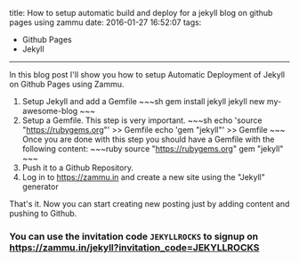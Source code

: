 title: How to setup automatic build and deploy for a jekyll blog on github pages using zammu
date: 2016-01-27 16:52:07
tags:
  - Github Pages
  - Jekyll
---

In this blog post I'll show you how to setup Automatic Deployment of Jekyll on Github Pages using Zammu.

  1. Setup Jekyll and add a Gemfile
    ~~~sh
    gem install jekyll
    jekyll new my-awesome-blog
    ~~~
  2. Setup a Gemfile. This step is very important.
    ~~~sh
    echo 'source "https://rubygems.org"' >> Gemfile
    echo 'gem "jekyll"' >> Gemfile
    ~~~
    Once you are done with this step you should have a Gemfile with the following content:
    ~~~ruby
    source "https://rubygems.org"
    gem "jekyll"
    ~~~
  3. Push it to a Github Repository.
  4. Log in to https://zammu.in and create a new site using the "Jekyll" generator

That's it. Now you can start creating new posting just by adding content and pushing to Github.

### You can use the invitation code `JEKYLLROCKS` to signup on https://zammu.in/jekyll?invitation_code=JEKYLLROCKS
